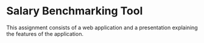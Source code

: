 # Salary Benchmarking Tool 
This assignment consists of a web application and a presentation explaining the features of the application.
